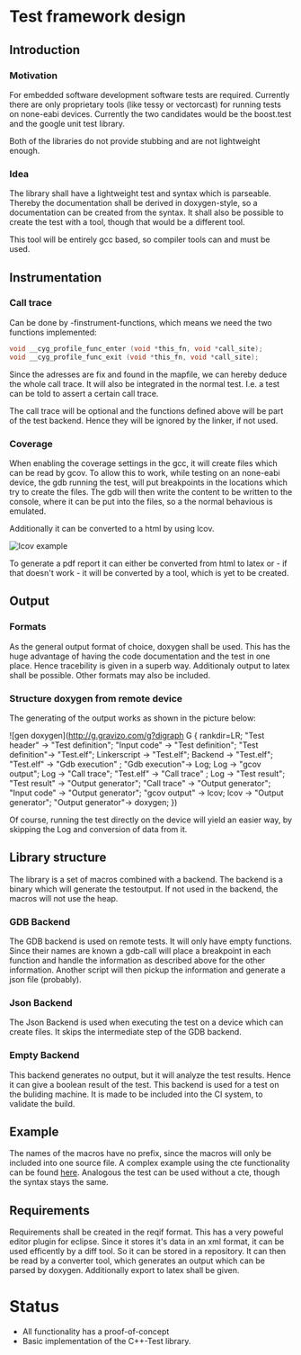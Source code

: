 # Test framework design

## Introduction

### Motivation

For embedded software development software tests are required. Currently there are only proprietary tools (like tessy or vectorcast) for running tests on none-eabi devices. Currently the two candidates would be the boost.test and the google unit test library.

Both of the libraries do not provide stubbing and are not lightweight enough.

### Idea

The library shall have a lightweight test and syntax which is parseable. Thereby the documentation shall be derived in doxygen-style, so a documentation can be created from the syntax. It shall also be possible to create the test with a tool, though that would be a different tool.

This tool will be entirely gcc based, so compiler tools can and must be used.

## Instrumentation

### Call trace

Can be done by -finstrument-functions, which means we need the two functions implemented:
```C
void __cyg_profile_func_enter (void *this_fn, void *call_site);
void __cyg_profile_func_exit (void *this_fn, void *call_site);
```
Since the adresses are fix and found in the mapfile, we can hereby deduce the whole call trace. It will also be integrated in the normal test. I.e. a test can be told to assert a certain call trace.

The call trace will be optional and the functions defined above will be part of the test backend. Hence they will be ignored by the linker, if not used.

### Coverage

When enabling the coverage settings in the gcc, it will create files which can be read by gcov. To allow this to work, while testing on an none-eabi device, the gdb running the test, will put breakpoints in the locations which try to create the files. The gdb will then write the content to be written to the console, where it can be put into the files, so a the normal behavious is emulated. 

Additionally it can be converted to a html by using lcov.

![Icov example](https://qiaomuf.files.wordpress.com/2011/05/lcov_report1.jpg)

To generate a pdf report it can either be converted from html to latex or - if that doesn't work - it will be converted by a tool, which is yet to be created.

## Output

### Formats

As the general output format of choice, doxygen shall be used. This has the huge advantage of having the code documentation and the test in one place. Hence tracebility is given in a superb way. Additionaly output to latex shall be possible. Other formats may also be included.

### Structure doxygen from remote device

The generating of the output works as shown in the picture below:

![gen doxygen](http://g.gravizo.com/g?digraph G {
 rankdir=LR;
 "Test header" -> "Test definition";
 "Input code" -> "Test definition";
 "Test definition"-> "Test.elf";
 Linkerscript -> "Test.elf";
 Backend -> "Test.elf";
 "Test.elf" -> "Gdb execution" ;
 "Gdb execution"-> Log;
 Log -> "gcov output";
 Log -> "Call trace";
 "Test.elf" -> "Call trace" ;
 Log -> "Test result";
 "Test result" -> "Output generator";
 "Call trace" -> "Output generator";
 "Input code" -> "Output generator";
 "gcov output" -> lcov;
 lcov -> "Output generator";
 "Output generator"-> doxygen;
})

Of course, running the test directly on the device will yield an easier way, by skipping the Log and conversion of data from it.

## Library structure

The library is a set of macros combined with a backend. The backend is a binary which will generate the testoutput. If not used in the backend, the macros will not use the heap.

### GDB Backend

The GDB backend is used on remote tests. It will only have empty functions. Since their names are known a gdb-call will place a breakpoint in each function and handle the information as described above for the other information. Another script will then pickup the information and generate a json file (probably). 

### Json Backend

The Json Backend is used when executing the test on a device which can create files. It skips the intermediate step of the GDB backend.


### Empty Backend

This backend generates no output, but it will analyze the test results. Hence it can give a boolean result of the test. This backend is used for a test on the buliding machine. It is made to be included into the CI system, to validate the build. 

## Example
The names of the macros have no prefix, since the macros will only be included into one source file. A complex example using the cte functionality can be found [here](cte.md). Analogous the test can be used without a cte, though the syntax stays the same. 

## Requirements

Requirements shall be created in the reqif format. This has a very poweful editor plugin for eclipse. Since it stores it's data in an xml format, it can be used efficently by a diff tool. So it can be stored in a repository. It can then be read by a converter tool, which generates an output which can be parsed by doxygen. Additionally export to latex shall be given.  

# Status

 - All functionality has a proof-of-concept
 - Basic implementation of the C++-Test library.
